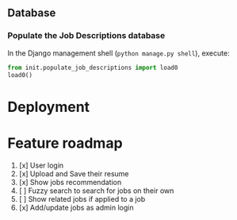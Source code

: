 ## Database

### Populate the Job Descriptions database

In the Django management shell (`python manage.py shell`), execute:

```python
from init.populate_job_descriptions import load0
load0()
```

# Deployment


# Feature roadmap
1. [x] User login
2. [x] Upload and Save their resume 
3. [x] Show jobs recommendation
4. [ ] Fuzzy search to search for jobs on their own 
5. [ ] Show related jobs if applied to a job
6. [x] Add/update  jobs as admin login


